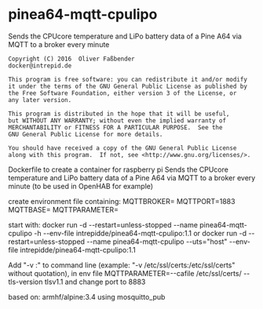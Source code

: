 # pinea64-mqtt-cpulipo
Sends the CPUcore temperature and LiPo battery data of a Pine A64 via MQTT to a broker every minute

    Copyright (C) 2016  Oliver Faßbender
	docker@intrepid.de

    This program is free software: you can redistribute it and/or modify
    it under the terms of the GNU General Public License as published by
    the Free Software Foundation, either version 3 of the License, or
    any later version.

    This program is distributed in the hope that it will be useful,
    but WITHOUT ANY WARRANTY; without even the implied warranty of
    MERCHANTABILITY or FITNESS FOR A PARTICULAR PURPOSE.  See the
    GNU General Public License for more details.

    You should have received a copy of the GNU General Public License
    along with this program.  If not, see <http://www.gnu.org/licenses/>.

	
Dockerfile to create a container for raspberry pi
Sends the CPUcore temperature and LiPo battery data of a Pine A64 via MQTT to a broker every minute
(to be used in OpenHAB for example)

create environment file containing:
MQTTBROKER=<hostname of your broker>
MQTTPORT=1883
MQTTBASE=<MQTT Base Path>
MQTTPARAMETER=<other Parameters or empty>

start with:
docker run -d --restart=unless-stopped --name pinea64-mqtt-cpulipo -h <container-hostname> --env-file <path-to-env-file> intrepidde/pinea64-mqtt-cpulipo:1.1
or
docker run -d --restart=unless-stopped --name pinea64-mqtt-cpulipo --uts="host" --env-file <path-to-env-file> intrepidde/pinea64-mqtt-cpulipo:1.1

Add "-v <local path>:<container path>" to command line (example: "-v /etc/ssl/certs:/etc/ssl/certs" without quotation),
in env file MQTTPARAMETER=--cafile /etc/ssl/certs/<your ca-file> --tls-version tlsv1.1
and change port to 8883

based on: armhf/alpine:3.4 using mosquitto_pub


